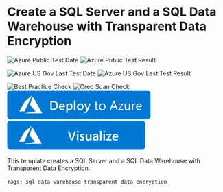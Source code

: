 # Create a SQL Server and a SQL Data Warehouse with Transparent Data Encryption

![Azure Public Test Date](https://azurequickstartsservice.blob.core.windows.net/badges/201-sql-data-warehouse-transparent-encryption-create/PublicLastTestDate.svg)
![Azure Public Test Result](https://azurequickstartsservice.blob.core.windows.net/badges/201-sql-data-warehouse-transparent-encryption-create/PublicDeployment.svg)

![Azure US Gov Last Test Date](https://azurequickstartsservice.blob.core.windows.net/badges/201-sql-data-warehouse-transparent-encryption-create/FairfaxLastTestDate.svg)
![Azure US Gov Last Test Result](https://azurequickstartsservice.blob.core.windows.net/badges/201-sql-data-warehouse-transparent-encryption-create/FairfaxDeployment.svg)

![Best Practice Check](https://azurequickstartsservice.blob.core.windows.net/badges/201-sql-data-warehouse-transparent-encryption-create/BestPracticeResult.svg)
![Cred Scan Check](https://azurequickstartsservice.blob.core.windows.net/badges/201-sql-data-warehouse-transparent-encryption-create/CredScanResult.svg)
[![Deploy To Azure](https://raw.githubusercontent.com/Azure/azure-quickstart-templates/master/1-CONTRIBUTION-GUIDE/images/deploytoazure.svg?sanitize=true)]("https://portal.azure.com/#create/Microsoft.Template/uri/https%3A%2F%2Fraw.githubusercontent.com%2FAzure%2Fazure-quickstart-templates%2Fmaster%2F201-sql-data-warehouse-transparent-encryption-create%2Fazuredeploy.json")  [![Visualize](https://raw.githubusercontent.com/Azure/azure-quickstart-templates/master/1-CONTRIBUTION-GUIDE/images/visualizebutton.svg?sanitize=true)]("http://armviz.io/#/?load=https%3A%2F%2Fraw.githubusercontent.com%2FAzure%2Fazure-quickstart-templates%2Fmaster%2F201-sql-data-warehouse-transparent-encryption-create%2Fazuredeploy.json")

This template creates a SQL Server and a SQL Data Warehouse with Transparent Data Encryption.

`Tags: sql data warehouse transparent data encryption`


